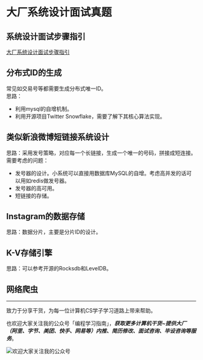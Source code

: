 # 大厂系统设计面试真题
## 系统设计面试步骤指引  
[大厂系统设计面试步骤指引](https://github.com/xiajunhust/system-design-interview/blob/main/%E5%A4%A7%E5%8E%82%E7%B3%BB%E7%BB%9F%E8%AE%BE%E8%AE%A1%E9%9D%A2%E8%AF%95%E7%9C%9F%E9%A2%98/%E7%B3%BB%E7%BB%9F%E8%AE%BE%E8%AE%A1%E9%9D%A2%E8%AF%95%E6%AD%A5%E9%AA%A4%E6%8C%87%E5%BC%95.md)
## 分布式ID的生成  
常见如交易号等都需要生成分布式唯一ID。  
思路：  

- 利用mysql的自增机制。
- 利用开源项目Twitter Snowflake，需要了解下其核心算法实现。

## 类似新浪微博短链接系统设计  
思路：采用发号策略，对应每一个长链接，生成一个唯一的号码，拼接成短连接。  
需要考虑的问题：  

- 发号器的设计。小系统可以直接用数据库MySQL的自增。考虑高并发的话可以用如redis做发号器。
- 发号器的高可用。
- 短链接的存储。

## Instagram的数据存储  
思路：数据分片，主要是分片ID的设计。

## K-V存储引擎  
思路：可以参考开源的Rocksdb和LevelDB。

## 网络爬虫  


---

致力于分享干货，为每一位计算机CS学子学习道路上带来帮助。

也欢迎大家关注我的公众号「编程学习指南」，***获取更多计算机干货~提供大厂（阿里、字节、美团、快手、网易等）内推、简历修改、面试咨询、毕设咨询等服务***。

![欢迎大家关注我的公众号](https://github.com/xiajunhust/awosome-cs/blob/main/QR-CODE.jpg)

